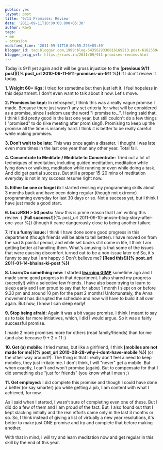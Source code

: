 ```yaml
---
public: yes
layout: post
title: '9/11 Promises: Review'
date: '2011-09-11T10:00:00.000+05:30'
author: RavS
tags:
- me
- occasion
modified_time: '2011-09-11T10:00:55.223+05:30'
blogger_id: tag:blogger.com,1999:blog-5435629330016169213.post-6162559482391314356
blogger_orig_url: https://ravs.in/2011/09/911-promises-review.html
---
```



Today is 9/11 yet again and it will be gross injustice to the **[previous 9/11 post]({% post_url 2010-09-11-911-promises-on-911 %})** if I don't review it today.

**1. Weight 60+ Kgs:** I tried for sometime but then just left it. I feel hopeless in this department. I don't even want to talk about it now. Let's move.

**2. Promises be kept:** In retrospect, I think this was a really vague promise I made. Because there just wasn't any set criteria for what will be considered as a promise, since I seldom use the word "I promise to...". Having said that, I think I did pretty good in the last one year, but still couldn't do a few things I "promised" to do (like meeting after promising!). Promising to keep up the promise all the time is insanely hard. I think it is better to be really careful while making promises.

**3. Don't wait to be late:** This was once again a disaster. I thought I was late even more times in the last one year than any other year. Total fail.

**4. Concentrate to Meditate / Meditate to Concentrate:** Tried out a lot of techniques of meditation, including guided meditation, meditation while lying down or walking, meditation while running or even while doing a task. And did get partial success. But still a proper 15-20 mins of meditation everyday is not in my success resume right now.

**5. Either be one or forget it:** I started revising my programming skills about 3 months back and have been doing regular (though not extreme) programming everyday for last 30 days or so. Not a success yet, but I think I have just made a good start.

**6. buzzRSH > 50 posts:** Now this is prime reason that I am writing this review :) [**Full success!**]({% post_url 2011-09-10-anosm-blog-story-after-one-year %}) (though it came dangerously close to being another failure.

**7. It's a funny issue:** I think I have done some good progress in this department (though friends will be able to tell better). I have moved on from the sad & painful period, and while set backs still come in life, I think I am getting better at handling them. What's amusing is that some of the issues that were causing discomfort turned out to be a non-issue later on! So, it's funny to say but I am happy :) Don't believe me? **[Read this!]({% post_url 2011-01-14-bhains-ki-post %})**

**8. Learn/Do something new:** I started **[learning GIMP](http://thinkxp.blogspot.com/2011/08/digital-art-day.html)** sometime ago and I made some good progress in that department. I also shared my progress (secretly!) with a selective few friends. I have also been trying to learn to sleep early and I am proud to say that for about 1 month I slept on or before 9.30 pm and around 10 pm for the past 2 months! Unfortunately, the Anna movement has disrupted the schedule and now will have to build it all over again. But now, I know I can sleep early!

**9. Stop being afraid:** Again it was a bit vague promise. I think I meant to say as to take far more initiatives, which, I did I would argue. So it was a fairly successful promise.

I made 2 more promises more for others (read family/friends) than for me (and also because 9 + 2 = 11 :) 

**10. Get (a) mobile:** I tried mates, but like a girlfriend, I think **[mobiles are not made for me]({% post_url 2010-08-28-why-i-dont-have-mobile %})** (or the other way around?). The thing is that I really don't feel a need to keep mobiles, they just irritate me. I don't think, I will "never" get a mobile. But when exactly, I can't and won't promise (again). But to compensate for that I did something else "just for friends" (you know what I mean ;)

**11. Get employed:** I did complete this promise and though I could have done a better (or say smarter) job while getting a job, I am content with what I achieved, for now.

As I said when I started, I wasn't sure of completing even one of these. But I did do a few of them and I am proud of the fact. But, I also found out that I kept slacking initially and the real efforts came only in the last 3 months or so. So, I think instead of giving a list of virtually a new year resolutions, it's better to make just ONE promise and try and complete that before making another.

With that in mind, I will try and learn meditation now and get regular in this skill by the end of this year.
